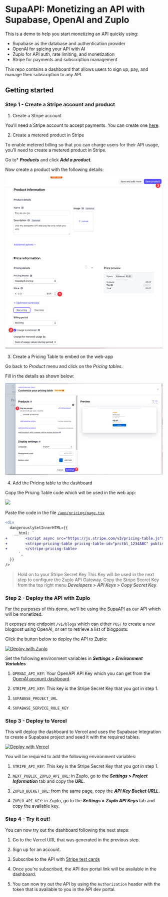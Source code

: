 # SupaAPI: Monetizing an API with Supabase, OpenAI and Zuplo

This is a demo to help you start monetizing an API quickly using:

- Supabase as the database and authentication provider
- OpenAI for spicing your API with AI
- Zuplo for API auth, rate limiting, and monetization
- Stripe for payments and subscription management

This repo contains a dashboard that allows users to sign up, pay, and manage their subscription to any API.

## Getting started

### Step 1 - Create a Stripe account and product

1. Create a Stripe account

You'll need a Stripe account to accept payments. You can create one [here](https://dashboard.stripe.com/register).

2. Create a metered product in Stripe

To enable metered billing so that you can charge users for their API usage, you'll need to create a metered product in Stripe.

Go to\* **_Products_** and click **_Add a product_**.

Now create a product with the following details:

![Stripe Add Product Step 2](./assets/stripe-add-product-step-2.png)

3. Create a Pricing Table to embed on the web-app

Go back to _Product_ menu and click on the _Pricing tables_.

Fill in the details as shown below:

![](./assets/stripe-add-pricing-table-2.png)

4. Add the Pricing table to the dashboard

Copy the Pricing Table code which will be used in the web app:

![](./assets/stripe-add-pricing-table-4.png)

Paste the code in the file [`/app/pricing/page.tsx`](./app/pricing/page.tsx)

```diff
<div
  dangerouslySetInnerHTML={{
    __html: `
+        <script async src="https://js.stripe.com/v3/pricing-table.js"></script>
+        <stripe-pricing-table pricing-table-id="prctbl_1234ABC" publishable-key="pk_test_1234ABC">
+        </stripe-pricing-table>
      `,
  }}
/>
```

> Hold on to your Stripe Secret Key
> This Key will be used in the next step to configure the Zuplo API Gateway.
> Copy the Stripe Secret Key from the top right menu **_Developers > API Keys > Copy Secret Key_**.

### Step 2 - Deploy the API with Zuplo

For the purposes of this demo, we'll be using the [SupaAPI](https://github.com/zuplo-samples/supa-api-zup) as our API which will be monetized.

It exposes one endpoint `/v1/blogs` which can either `POST` to create a new blogpost using OpenAI, or `GET` to retrieve a list of blogposts.

Click the button below to deploy the API to Zuplo:

[![Deploy with Zuplo](https://cdn.zuplo.com/www/zupit.svg)](http://portal.zuplo.com/zup-it?sourceRepoUrl=https://github.com/zuplo-samples/supa-api-zup)

Set the following environment variables in **_Settings > Environment Variables_**

1. `OPENAI_API_KEY`: Your OpenAPI API Key which you can get from the [OpenAI account dashboard](https://platform.openai.com/account/api-keys).

1. `STRIPE_API_KEY`: This key is the Stripe Secret Key that you got in step 1.

1. `SUPABASE_PROJECT_URL`

1. `SUPABASE_SERVICE_ROLE_KEY`

### Step 3 - Deploy to Vercel

This will deploy the dashboard to Vercel and uses the Supabase Integration to create a Supabase project and seed it with the required tables.

[![Deploy with Vercel](https://vercel.com/button)](https://vercel.com/new/clone?repository-url=https%3A%2F%2Fgithub.com%2Fzuplo-samples%2Fsupa-api-dashboard&env=STRIPE_SECRET_KEY,NEXT_PUBLIC_ZUPLO_API_URL,ZUPLO_BUCKET_URL,ZUPLO_API_KEY&envDescription=To%20create%20this%20project%2C%20you%20will%20need%20a%20Supabase%20and%20Zuplo%20account%20and%20project.&project-name=supa-api-dashboard&integration-ids=oac_VqOgBHqhEoFTPzGkPd7L0iH6&external-id=https%3A%2F%2Fgithub.com%2Fzuplo-samples%2Fsupa-api-dashboard%2Ftree%2Fmain)

You will be required to add the following environment variables:

1. `STRIPE_API_KEY`: This key is the Stripe Secret Key that you got in step 1.

1. `NEXT_PUBLIC_ZUPLO_API_URL`: in Zuplo, go to the **_Settings > Project Information_** tab and copy the **_URL_**.

1. `ZUPLO_BUCKET_URL`: from the same page, copy the **_API Key Bucket URLL_**.

1. `ZUPLO_API_KEY`: in Zuplo, go to the **_Settings > Zuplo API Keys_** tab and copy the available key.

### Step 4 - Try it out! 

You can now try out the dashboard following the next steps:

1. Go to the Vercel URL that was generated in the previous step.

2. Sign up for an account.

3. Subscribe to the API with [Stripe test cards](https://stripe.com/docs/testing#cards)

4. Once you're subscribed, the API dev portal link will be available in the dashboard.

5. You can now try out the API by using the `Authorization` header with the token that is available to you in the API dev portal.